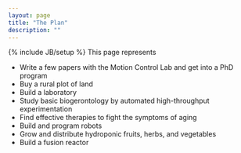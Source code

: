 ```yaml
---
layout: page
title: "The Plan"
description: ""
---
```

{% include JB/setup %}
This page represents

- Write a few papers with the Motion Control Lab and get into a PhD program
- Buy a rural plot of land
- Build a laboratory
- Study basic biogerontology by automated high-throughput experimentation
- Find effective therapies to fight the symptoms of aging  
- Build and program robots
- Grow and distribute hydroponic fruits, herbs, and vegetables  
- Build a fusion reactor  
